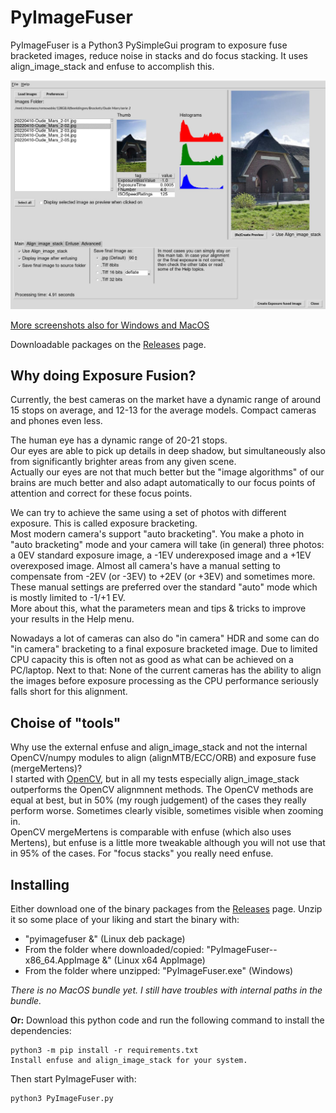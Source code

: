 # PyImageFuser
PyImageFuser is a Python3 PySimpleGui program to exposure fuse bracketed images, reduce noise in stacks and do focus stacking. It uses align_image_stack and enfuse to accomplish this.

<!--- ![splash](https://github.com/hvdwolf/PyImageFuser/raw/main/artwork/splash.png) --->
![main screen linux](https://github.com/hvdwolf/PyImageFuser/raw/main/screenshots/PIF-main-xfce4.jpg)

[More screenshots also for Windows and MacOS](screenshots/README.md)  

Downloadable packages on the [Releases](https://github.com/hvdwolf/PyImageFuser/releases) page.  


## Why doing Exposure Fusion?

Currently, the best cameras on the market have a dynamic range of around 15 stops on average, and 12-13 for the average models.
Compact cameras and phones even less.  

The human eye has a dynamic range of 20-21 stops.  
Our eyes are able to pick up details in deep shadow, but simultaneously also from significantly brighter areas from any given scene.  
Actually our eyes are not that much better but the "image algorithms" of our brains are much better and also adapt automatically to our focus points of attention and correct for these focus points.  

We can try to achieve the same using a set of photos with different exposure. This is called exposure bracketing.  
Most modern camera's support "auto bracketing". You make a photo in "auto bracketing" mode and your camera will take (in general) three photos: a 0EV standard exposure image, a -1EV underexposed image and a +1EV overexposed image.
Almost all camera's have a manual setting to compensate from -2EV (or -3EV) to +2EV (or +3EV) and sometimes more.
These manual settings are preferred over the standard "auto" mode which is mostly limited to -1/+1 EV.  
More about this, what the parameters mean and tips & tricks to improve your results in the Help menu.

Nowadays a lot of cameras can also do "in camera" HDR and some can do "in camera" bracketing to a final exposure bracketed image. Due to limited CPU capacity this is often not as good as what can be achieved on a PC/laptop. Next to that: None of the current cameras has the ability to align the images before exposure processing as the CPU performance seriously falls short for this alignment.

## Choise of "tools"
Why use the external enfuse and align_image_stack and not the internal OpenCV/numpy modules to align (alignMTB/ECC/ORB) and exposure fuse (mergeMertens)?  
I started with [OpenCV](https://github.com/hvdwolf/PyImageFuser/tree/opencv), but in all my tests especially align_image_stack outperforms the OpenCV alignmnent methods. The OpenCV methods are equal at best, but in 50% (my rough judgement) of the cases they really perform worse. Sometimes clearly visible, sometimes visible when zooming in.  
OpenCV mergeMertens is comparable with enfuse (which also uses Mertens), but enfuse is a little more tweakable although you will not use that in 95% of the cases. For "focus stacks" you really need enfuse.



## Installing
Either download one of the binary packages from the [Releases](https://github.com/hvdwolf/PyImageFuser/releases) page.
Unzip it so some place of your liking and start the binary with:

* "pyimagefuser &" (Linux deb package)
* From the folder where downloaded/copied: "PyImageFuser-<version>-x86_64.AppImage &" (Linux x64 AppImage)
* From the folder where unzipped: "PyImageFuser.exe" (Windows)
<!-- * "PyImageFuser &" (MacOS). *(There is no bundle yet. Maybe later.)* -->
*There is no MacOS bundle yet. I still have troubles with internal paths in the bundle.*

**Or:**
Download this python code and run the following command to install the dependencies:

    python3 -m pip install -r requirements.txt
    Install enfuse and align_image_stack for your system.

Then start PyImageFuser with:

    python3 PyImageFuser.py

